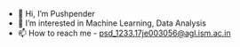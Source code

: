 - 👋 Hi, I’m Pushpender
- 👀 I’m interested in Machine Learning, Data Analysis
- 📫 How to reach me - psd_1233.17je003056@agl.ism.ac.in

<!---
urban-hat/urban-hat is a ✨ special ✨ repository because its `README.md` (this file) appears on your GitHub profile.
You can click the Preview link to take a look at your changes.
--->
